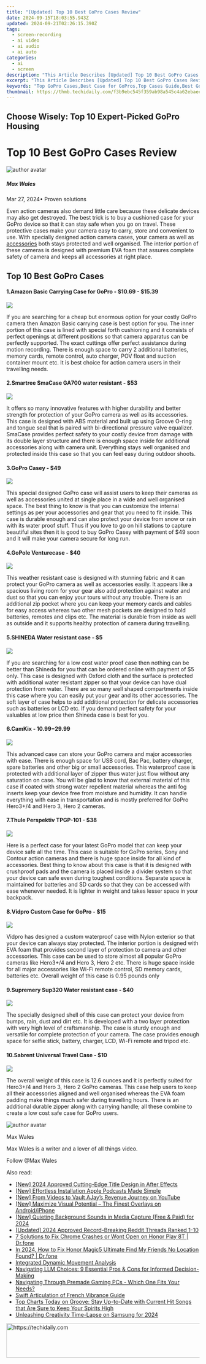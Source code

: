 ```yaml
---
title: "[Updated] Top 10 Best GoPro Cases Review"
date: 2024-09-15T18:03:55.943Z
updated: 2024-09-21T02:26:15.390Z
tags: 
  - screen-recording
  - ai video
  - ai audio
  - ai auto
categories: 
  - ai
  - screen
description: "This Article Describes [Updated] Top 10 Best GoPro Cases Review"
excerpt: "This Article Describes [Updated] Top 10 Best GoPro Cases Review"
keywords: "Top GoPro Cases,Best Case for GoPros,Top Cases Guide,Best GoPro Protection,Top Cases Reviews,GoPro Safest Cases,Prime GoPro Cases"
thumbnail: https://thmb.techidaily.com/f3b9ebc545f359ab98a545c4a62ebaee9fb8e9ec48b8af506bc5428bdf5f9d0e.jpg
---
```


## Choose Wisely: Top 10 Expert-Picked GoPro Housing

# Top 10 Best GoPro Cases Review

![author avatar](https://images.wondershare.com/filmora/article-images/max-wales-author.jpg)

##### Max Wales

 Mar 27, 2024• Proven solutions

 Even action cameras also demand little care because these delicate devices may also get destroyed. The best trick is to buy a cushioned case for your GoPro device so that it can stay safe when you go on travel. These protective cases make your camera easy to carry, store and convenient to use. With specially designed action camera cases, your camera as well as [accessories](https://tools.techidaily.com/wondershare/filmora/download/) both stays protected and well organised. The interior portion of these cameras is designed with premium EVA foam that assures complete safety of camera and keeps all accessories at right place.

## Top 10 Best GoPro Cases

#### 1.Amazon Basic Carrying Case for GoPro - $10.69 - $15.39

![](https://images.wondershare.com/filmora/article-images/amazon-basic-carrying-case.jpg)

 If you are searching for a cheap but enormous option for your costly GoPro camera then Amazon Basic carrying case is best option for you. The inner portion of this case is lined with special forth cushioning and it consists of perfect openings at different positions so that camera apparatus can be perfectly supported. The exact cuttings offer perfect assistance during motion recording. There is enough space to carry 2 additional batteries, memory cards, remote control, auto charger, POV float and suction container mount etc. It is best choice for action camera users in their travelling needs.

#### 2.Smartree SmaCase GA700 water resistant - $53

![](https://images.wondershare.com/filmora/article-images/smartree-smacase-ga700.jpg)

 It offers so many innovative features with higher durability and better strength for protection of your GoPro camera as well as its accessories. This case is designed with ABS material and built up using Groove O-ring and tongue seal that is paired with bi-directional pressure valve equalizer. SmaCase provides perfect safety to your costly device from damage with its double layer structure and there is enough space inside for additional accessories along with camera unit. Everything stays well organised and protected inside this case so that you can feel easy during outdoor shoots.

#### 3.GoPro Casey - $49

![](https://images.wondershare.com/filmora/article-images/gopro-casey.jpg)

 This special designed GoPro case will assist users to keep their cameras as well as accessories united at single place in a wide and well organised space. The best thing to know is that you can customize the internal settings as per your accessories and gear that you need to fit inside. This case is durable enough and can also protect your device from snow or rain with its water proof stuff. Thus if you love to go on hill stations to capture beautiful sites then it is good to buy GoPro Casey with payment of $49 soon and it will make your camera secure for long run.

#### 4.GoPole Venturecase - $40

![](https://images.wondershare.com/filmora/article-images/gopole-venturecase.jpg)

 This weather resistant case is designed with stunning fabric and it can protect your GoPro camera as well as accessories easily. It appears like a spacious living room for your gear also add protection against water and dust so that you can enjoy your tours without any trouble. There is an additional zip pocket where you can keep your memory cards and cables for easy access whereas two other mesh pockets are designed to hold batteries, remotes and clips etc. The material is durable from inside as well as outside and it supports healthy protection of camera during travelling.

#### 5.SHINEDA Water resistant case - $5

![](https://images.wondershare.com/filmora/article-images/shineda-water-resistant.jpg)

 If you are searching for a low cost water proof case then nothing can be better than Shineda for you that can be ordered online with payment of $5 only. This case is designed with Oxford cloth and the surface is protected with additional water resistant zipper so that your device can have dual protection from water. There are so many well shaped compartments inside this case where you can easily put your gear and its other accessories. The soft layer of case helps to add additional protection for delicate accessories such as batteries or LCD etc. If you demand perfect safety for your valuables at low price then Shineda case is best for you.

#### 6.CamKix - $10.99-$29.99

![](https://images.wondershare.com/filmora/article-images/camkix-gopro-case.jpg)

 This advanced case can store your GoPro camera and major accessories with ease. There is enough space for USB cord, Bac Pac, battery charger, spare batteries and other big or small accessories. This waterproof case is protected with additional layer of zipper thus water just flow without any saturation on case. You will be glad to know that external material of this case if coated with strong water repellent material whereas the anti fog inserts keep your device free from moisture and humidity. It can handle everything with ease in transportation and is mostly preferred for GoPro Hero3+/4 and Hero 3, Hero 2 cameras.

#### 7.Thule Perspektiv TPGP-101 - $38

![](https://images.wondershare.com/filmora/article-images/thule-perspektiv-case.jpg)

 Here is a perfect case for your latest GoPro model that can keep your device safe all the time. This case is suitable for GoPro series, Sony and Contour action cameras and there is huge space inside for all kind of accessories. Best thing to know about this case is that it is designed with crushproof pads and the camera is placed inside a divider system so that your device can safe even during toughest conditions. Separate space is maintained for batteries and SD cards so that they can be accessed with ease whenever needed. It is lighter in weight and takes lesser space in your backpack.

#### 8.Vidpro Custom Case for GoPro - $15

![](https://images.wondershare.com/filmora/article-images/vidpro-custom-gopro-case.jpg)

 Vidpro has designed a custom waterproof case with Nylon exterior so that your device can always stay protected. The interior portion is designed with EVA foam that provides second layer of protection to camera and other accessories. This case can be used to store almost all popular GoPro cameras like Hero3+/4 and Hero 3, Hero 2 etc. There is huge space inside for all major accessories like Wi-Fi remote control, SD memory cards, batteries etc. Overall weight of this case is 0.95 pounds only

#### 9.Supremery Sup320 Water resistant case - $40

![](https://images.wondershare.com/filmora/article-images/supremery-gopro-case.jpg)

 The specially designed shell of this case can protect your device from bumps, rain, dust and dirt etc. It is developed with a two layer protection with very high level of craftsmanship. The case is sturdy enough and versatile for complete protection of your camera. The case provides enough space for selfie stick, battery, charger, LCD, Wi-Fi remote and tripod etc.

#### 10.Sabrent Universal Travel Case - $10

![](https://images.wondershare.com/filmora/article-images/sabrent-travel-case.jpg)

 The overall weight of this case is 12.6 ounces and it is perfectly suited for Hero3+/4 and Hero 3, Hero 2 GoPro cameras. This case help users to keep all their accessories aligned and well organised whereas the EVA foam padding make things much safer during travelling hours. There is an additional durable zipper along with carrying handle; all these combine to create a low cost safe case for GoPro users.

![author avatar](https://images.wondershare.com/filmora/article-images/max-wales-author.jpg)

Max Wales

Max Wales is a writer and a lover of all things video.

Follow @Max Wales


<ins class="adsbygoogle"
     style="display:block"
     data-ad-format="autorelaxed"
     data-ad-client="ca-pub-7571918770474297"
     data-ad-slot="1223367746"></ins>



<ins class="adsbygoogle"
     style="display:block"
     data-ad-client="ca-pub-7571918770474297"
     data-ad-slot="8358498916"
     data-ad-format="auto"
     data-full-width-responsive="true"></ins>


<span class="atpl-alsoreadstyle">Also read:</span>
<div><ul>
<li><a href="https://article-helps.techidaily.com/new-2024-approved-cutting-edge-title-design-in-after-effects/"><u>[New] 2024 Approved Cutting-Edge Title Design in After Effects</u></a></li>
<li><a href="https://article-helps.techidaily.com/new-effortless-installation-apple-podcasts-made-simple/"><u>[New] Effortless Installation Apple Podcasts Made Simple</u></a></li>
<li><a href="https://youtube-help.techidaily.com/new-from-videos-to-vault-ajays-revenue-journey-on-youtube/"><u>[New] From Videos to Vault AJay’s Revenue Journey on YouTube</u></a></li>
<li><a href="https://some-approaches.techidaily.com/new-maximize-visual-potential-the-finest-overlays-on-androidiphone/"><u>[New] Maximize Visual Potential – The Finest Overlays on Android/iPhone</u></a></li>
<li><a href="https://screen-mirroring-recording.techidaily.com/new-quieting-background-sounds-in-media-capture-free-and-paid-for-2024/"><u>[New] Quieting Background Sounds in Media Capture (Free & Paid) for 2024</u></a></li>
<li><a href="https://article-helps.techidaily.com/updated-2024-approved-record-breaking-reddit-threads-ranked-1-10/"><u>[Updated] 2024 Approved Record-Breaking Reddit Threads Ranked 1-10</u></a></li>
<li><a href="https://howto.techidaily.com/7-solutions-to-fix-chrome-crashes-or-wont-open-on-honor-play-8t-drfone-by-drfone-fix-android-problems-fix-android-problems/"><u>7 Solutions to Fix Chrome Crashes or Wont Open on Honor Play 8T | Dr.fone</u></a></li>
<li><a href="https://review-topics.techidaily.com/in-2024-how-to-fix-honor-magic5-ultimate-find-my-friends-no-location-found-drfone-by-drfone-virtual-android/"><u>In 2024, How to Fix Honor Magic5 Ultimate Find My Friends No Location Found? | Dr.fone</u></a></li>
<li><a href="https://article-helps.techidaily.com/integrated-dynamic-movement-analysis/"><u>Integrated Dynamic Movement Analysis</u></a></li>
<li><a href="https://tech-revival.techidaily.com/navigating-llm-choices-9-essential-pros-and-cons-for-informed-decision-making/"><u>Navigating LLM Choices: 9 Essential Pros & Cons for Informed Decision-Making</u></a></li>
<li><a href="https://article-helps.techidaily.com/navigating-through-premade-gaming-pcs-which-one-fits-your-needs/"><u>Navigating Through Premade Gaming PCs - Which One Fits Your Needs?</u></a></li>
<li><a href="https://mondly-stories.techidaily.com/swift-articulation-of-french-vibrance-guide/"><u>Swift Articulation of French Vibrance Guide</u></a></li>
<li><a href="https://hardware-help.techidaily.com/1722975521775-top-charts-today-on-groove-stay-up-to-date-with-current-hit-songs-that-are-sure-to-keep-your-spirits-high/"><u>Top Charts Today on Groove: Stay Up-to-Date with Current Hit Songs that Are Sure to Keep Your Spirits High</u></a></li>
<li><a href="https://article-helps.techidaily.com/unleashing-creativity-time-lapse-on-samsung-for-2024/"><u>Unleashing Creativity Time-Lapse on Samsung for 2024</u></a></li>
</ul></div>

<!-- affiliate ads begin -->
<a href="https://ephamedtechinc.pxf.io/c/5597632/2123511/26400" target="_top" id="2123511">
  <img src="//a.impactradius-go.com/display-ad/26400-2123511" border="0" alt="https://techidaily.com" width="728" height="90"/>
</a>
<img height="0" width="0" src="https://ephamedtechinc.pxf.io/i/5597632/2123511/26400" style="position:absolute;visibility:hidden;" border="0" />
<!-- affiliate ads end -->

